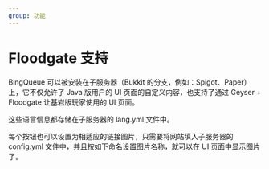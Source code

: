 ```yaml
---
group: 功能
---
```


# Floodgate 支持

BingQueue 可以被安装在子服务器（Bukkit 的分支，例如：Spigot、Paper）上，它不仅允许了 Java 版用户的 UI 页面的自定义内容，也支持了通过 Geyser + Floodgate 让基岩版玩家使用的 UI 页面。

这些语言信息都存储在子服务器的 lang.yml 文件中。

每个按钮也可以设置为相适应的链接图片，只需要将网站填入子服务器的 config.yml 文件中，并且按如下命名设置图片名称，就可以在 UI 页面中显示图片了。
